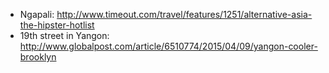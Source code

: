 - Ngapali: http://www.timeout.com/travel/features/1251/alternative-asia-the-hipster-hotlist
- 19th street in Yangon: http://www.globalpost.com/article/6510774/2015/04/09/yangon-cooler-brooklyn
